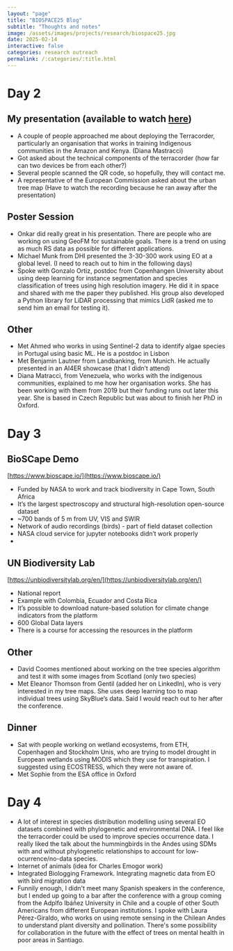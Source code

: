 ```yaml
---
layout: "page"
title: "BIOSPACE25 Blog"
subtitle: "Thoughts and notes"
image: /assets/images/projects/research/biospace25.jpg
date: 2025-02-14
interactive: false
categories: research outreach
permalink: /:categories/:title.html
---
```


# Day 2

## My presentation (available to watch [here](https://www.youtube.com/live/e-eQ8XhRrsE?si=lv0p4CV3kdKGxmTk&t=14326))

- A couple of people approached me about deploying the Terracorder, particularly an organisation that works in training Indigenous communities in the Amazon and Kenya. (Diana Mastracci)  
- Got asked about the technical components of the terracorder (how far can two devices be from each other?)  
- Several people scanned the QR code, so hopefully, they will contact me.  
- A representative of the European Commission asked about the urban tree map (Have to watch the recording because he ran away after the presentation)

## Poster Session

- Onkar did really great in his presentation. There are people who are working on using GeoFM for sustainable goals. There is a trend on using as much RS data as possible for different applications.  
- Michael Munk from DHI presented the 3-30-300 work using EO at a global level. (I need to reach out to him in the following days)  
- Spoke with Gonzalo Ortiz, postdoc from Copenhangen University about using deep learning for instance segmentation and species classification of trees using high resolution imagery. He did it in space and shared with me the paper they published. His group also developed a Python library for LiDAR processing that mimics LidR (asked me to send him an email for testing it).

## Other

- Met Ahmed who works in using Sentinel-2 data to identify algae species in Portugal using basic ML. He is a postdoc in Lisbon  
- Met Benjamin Lautner from Landbanking, from Munich. He actually presented in an AI4ER showcase (that I didn’t attend)  
- Diana Matracci, from Venezuela, who works with the indigenous communities, explained to me how her organisation works. She has been working with them from 2019 but their funding runs out later this year. She is based in Czech Republic but was about to finish her PhD in Oxford.

# Day 3

## BioSCape Demo

[https://www.bioscape.io/](https://www.bioscape.io/) 

* Funded by NASA to work and track biodiversity in Cape Town, South Africa  
* It’s the largest spectroscopy and structural high-resolution open-source dataset  
* \~700 bands of 5 m from UV, VIS and SWIR  
* Network of audio recordings (birds) \- part of field dataset collection  
* NASA cloud service for jupyter notebooks didn’t work properly  
* 

## UN Biodiversity Lab

[https://unbiodiversitylab.org/en/](https://unbiodiversitylab.org/en/) 

* National report  
* Example with Colombia, Ecuador and Costa Rica  
* It’s possible to download nature-based solution for climate change indicators from the platform  
* 600 Global Data layers  
* There is a course for accessing the resources in the platform

## Other

* David Coomes mentioned about working on the tree species algorithm and test it with some images from Scotland (only two species)  
* Met Eleanor Thomson from Gentil (added her on LinkedIn), who is very interested in my tree maps. She uses deep learning too to map individual trees using SkyBlue’s data. Said I would reach out to her after the conference.

## Dinner

* Sat with people working on wetland ecosystems, from ETH, Copenhagen and Stockholm Unis, who are trying to model drought in European wetlands using MODIS which they use for transpiration. I suggested using ECOSTRESS, which they were not aware of.  
* Met Sophie from the ESA office in Oxford

# Day 4

* A lot of interest in species distribution modelling using several EO datasets combined with phylogenetic and environmental DNA. I feel like the terracorder could be used to improve species occurrence data. I really liked the talk about the hummingbirds in the Andes using SDMs with and without phylogenetic relationships to account for low-ocurrence/no-data species.  
* Internet of animals (idea for Charles Emogor work)  
* Integrated Biologging Framework. Integrating magnetic data from EO with bird migration data
* Funnily enough, I didn't meet many Spanish speakers in the conference, but I ended up going to a bar after the conference with a group coming from the Adplfo Ibáñez University in Chile and a couple of other South Americans from different European institutions. I spoke with Laura Pérez-Giraldo, who works on using remote sensing in the Chilean Andes to understand plant diversity and pollination. There's some possibility for collaboration in the future with the effect of trees on mental health in poor areas in Santiago.